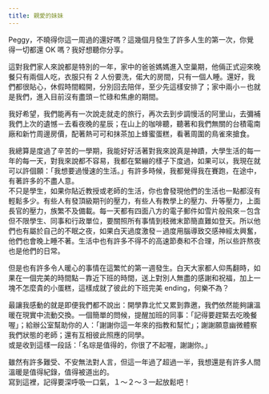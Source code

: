 ```yaml
---
title: 親愛的妹妹
---
```


Peggy，不曉得你這一周過的還好嗎？這幾個月發生了許多人生的第一次，你覺得一切都還 OK 嗎？我好想聽你分享。

這對我們家人來說都是特別的一年，家中的爸爸媽媽進入空巢期，他倆正式迎來晚餐只有兩個人吃，衣服只有 2 人份要洗，偌大的房間，只有一個人睡。還好，我們都很貼心，休假時間輟開，分別回去陪伴，至少先這樣安排了；家中兩小－也就是我們，進入目前沒有盡頭－忙碌和焦慮的期間。

我好希望，我們能再有一次說走就走的旅行，再次去到步調慢活的阿里山，去彌補我們上次的遺憾－去看夜晚的星辰；在山上的咖啡聽，聽著和我們無關的台積電南廠和新竹周邊房價，配著熱可可和抹茶加上蜂蜜蛋糕，看著周圍的鳥雀來搶食。

我總算是度過了辛苦的一學期，我能好好活著對我來說真是神蹟，大學生活的每一年的每一天，對我來說都不容易，我都在緊繃的樣子下度過，如果可以，我現在就可以許個願：「我想要過慢速的生活。」有許多時候，我都覺得我在賽跑，在途中，有著許多的不盡人意。  
不只是學生，如果你貼近教授或老師的生活，你也會發現他們的生活也一點都沒有輕鬆多少。有些人有發頂級期刊的壓力，有些人有教學上的壓力、升等壓力，上面長官的壓力，族繁不及備載。每一天都有四面八方的電子郵件如雪片般飛來－包含但不限學生、同事和行政單位，要關照所有事情到枝微末節簡直難如登天。所以他們也有屬於自己的不眠之夜，如果白天過度激發－過度用腦導致交感神經太興奮，他們也會晚上睡不著。生活中也有許多不得不的高速節奏和不合理，所以些許熬夜也是他們的日常。

但是也有許多令人暖心的事情在這繁忙的第一週發生。白天大家都人仰馬翻時，如果在一個完美的時間點－靠近下班的時間，送上對別人無盡的感謝和祝福，加上一塊不怎麼貴的小蛋糕，這樣成就了彼此的下班完美 ending，何樂不為？

最讓我感動的就是即便我們都不說出：開學靠北忙又累到靠邀，我們依然能夠讓溫暖在現實中流動交換。一個簡單的問候，提醒加班的同事：「記得要趕緊去吃晚餐喔」；給辦公室幫助你的人：「謝謝你這一年來的指教和幫忙」；謝謝願意幽微體察我們狀態的老師；還有互相彼此照應的同學。  
或是收到這樣一段話：「名琮是值得的，你很了不起喔，謝謝你。」

雖然有許多難受、不安無法對人言，但這一年過了超過一半，我想還是有許多人間溫暖是值得紀錄，值得被道出的。  
寫到這裡，記得要深呼吸一口氣，１～２～３一起放鬆吧！

